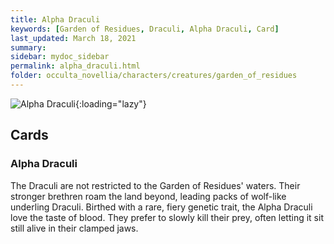 ```yaml
---
title: Alpha Draculi
keywords: [Garden of Residues, Draculi, Alpha Draculi, Card]
last_updated: March 18, 2021
summary: 
sidebar: mydoc_sidebar
permalink: alpha_draculi.html
folder: occulta_novellia/characters/creatures/garden_of_residues
---
```


![Alpha Draculi](/images/illustrations/alpha_draculi_1080.png){:loading="lazy"}

## Cards

### Alpha Draculi

The Draculi are not restricted to the Garden of Residues' waters. Their stronger brethren roam the land beyond, leading packs of wolf-like underling Draculi. Birthed with a rare, fiery genetic trait, the Alpha Draculi love the taste of blood. They prefer to slowly kill their prey, often letting it sit still alive in their clamped jaws.
